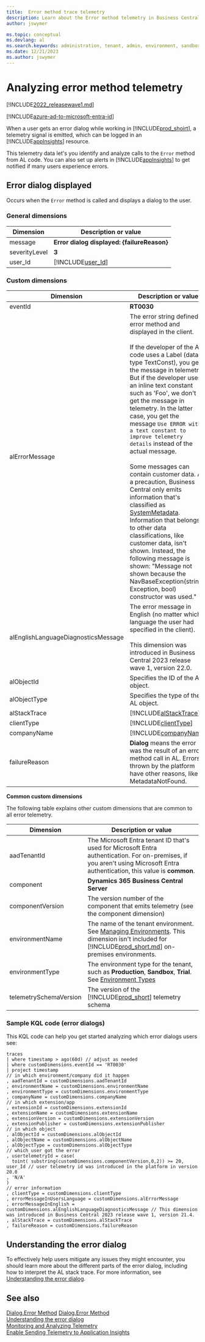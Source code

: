 ```yaml
---
title:  Error method trace telemetry
description: Learn about the Error method telemetry in Business Central  
author: jswymer

ms.topic: conceptual
ms.devlang: al
ms.search.keywords: administration, tenant, admin, environment, sandbox, telemetry
ms.date: 12/21/2023
ms.author: jswymer
---
```


# Analyzing error method telemetry

[!INCLUDE[2022_releasewave1.md](../includes/2022_releasewave1.md)]

[!INCLUDE[azure-ad-to-microsoft-entra-id](~/../shared-content/shared/azure-ad-to-microsoft-entra-id.md)]

When a user gets an error dialog while working in [!INCLUDE[prod_shoirt](../includes/prod_short.md)], a telemetry signal is emitted, which can be logged in an [!INCLUDE[appInsights](../includes/azure-appinsights-name.md)] resource. 

This telemetry data let's you identify and analyze calls to the `Error` method from AL code. You can also set up alerts in [!INCLUDE[appInsights](../includes/azure-appinsights-name.md)] to get notified if many users experience errors.

## Error dialog displayed

Occurs when the `Error` method is called and displays a dialog to the user.

### General dimensions

|Dimension|Description or value|
|---------|-----|
|message|**Error dialog displayed: {failureReason}**|
|severityLevel|**3**|
|user_Id|[!INCLUDE[user_Id](../includes/include-telemetry-user-id.md)] |

### Custom dimensions

|Dimension|Description or value|
|---------|-----|
|eventId|**RT0030**|
|alErrorMessage|The error string defined in error method and displayed in the client.<br><br> If the developer of the AL code uses a Label (data type TextConst), you get the message in telemetry. But if the developer uses an inline text constant such as 'Foo', we don't get the message in telemetry. In the latter case, you get the message `Use ERROR with a text constant to improve telemetry details` instead of the actual message.<br><br> Some messages can contain customer data. As a precaution, Business Central only emits information that's classified as [SystemMetadata](../developer/devenv-classifying-data.md). Information that belongs to other data classifications, like customer data, isn't shown. Instead, the following message is shown: "Message not shown because the NavBaseException(string, Exception, bool) constructor was used."| 
|alEnglishLanguageDiagnosticsMessage|The error message in English (no matter which language the user had specified in the client).<br /><br />This dimension was introduced in Business Central 2023 release wave 1, version 22.0.  |
|alObjectId|Specifies the ID of the AL object.|
|alObjectType|Specifies the type of the AL object. |
|alStackTrace| [!INCLUDE[alStackTrace](../includes/include-telemetry-dimension-al-stacktrace.md)] |
|clientType| [!INCLUDE[clientType](../includes/include-telemetry-dimension-client-type.md)] |
|companyName| [!INCLUDE[companyName](../includes/include-telemetry-dimension-company-name.md)] |
|failureReason|**Dialog** means the error was the result of an error method call in AL. Errors thrown by the platform have other reasons, like MetadataNotFound.|

<a name="other"></a>**Common custom dimensions**

The following table explains other custom dimensions that are common to all error telemetry.

|Dimension|Description or value|
|---------|-----|
|aadTenantId|The Microsoft Entra tenant ID that's used for Microsoft Entra authentication. For on-premises, if you aren't using Microsoft Entra authentication, this value is **common**. |
|component|**Dynamics 365 Business Central Server**|
|componentVersion|The version number of the component that emits telemetry (see the component dimension)|
|environmentName|The name of the tenant environment. See [Managing Environments](tenant-admin-center-environments.md). This dimension isn't included for [!INCLUDE[prod_short.md](../includes/prod_short.md)] on-premises environments.|
|environmentType|The environment type for the tenant, such as **Production**, **Sandbox**, **Trial**. See [Environment Types](tenant-admin-center-environments.md#types-of-environments)|
|telemetrySchemaVersion|The version of the [!INCLUDE[prod_short](../developer/includes/prod_short.md)] telemetry schema|

<!--
{"telemetrySchemaVersion":"0.1","component":"Dynamics 365 Business Central Server","componentVersion":"20.0.35106.0","environmentType":"Production","aadTenantId":"common","eventId":"RT0030","companyName":"CRONUS International Ltd.","clientType":"WebClient","alObjectType":"System","alObjectId":"0","alStackTrace":"MyItem(Page 50201).\"Hello - OnAction\"(Trigger) line 19 - vlnagorn.debug3 by MsftInternal\\","failureReason":"Dialog:TargetInvocation","alErrorMessage":"Use ERROR with a text constant to improve telemetry details"}

{"telemetrySchemaVersion":"0.2","componentVersion":"20.0.36501.0","environmentType":"Production","aadTenantId":"common","component":"Dynamics 365 Business Central Server","companyName":"CRONUS International Ltd.","eventId":"RT0030","clientType":"WebClient","alObjectType":"System","alObjectId":"0","alStackTrace":"ItemBarcodeReport(Report 50100).\"Items - OnAfterGetRecord\"(Trigger) line 21 - excelrep by Default publisher\\","alErrorMessage":"My text","failureReason":"Dialog"}

{"telemetrySchemaVersion":"0.2","componentVersion":"20.0.36501.0","environmentType":"Production","aadTenantId":"common","component":"Dynamics 365 Business Central Server","companyName":"CRONUS International Ltd.","eventId":"RT0030","clientType":"WebClient","alObjectType":"System","alObjectId":"0","alErrorMessage":"The metadata object Report 50100 was not found.","failureReason":"MetadataNotFound"}

-->

### Sample KQL code (error dialogs)

This KQL code can help you get started analyzing which error dialogs users see:

```kql
traces
| where timestamp > ago(60d) // adjust as needed
| where customDimensions.eventId == 'RT0030'
| project timestamp
// in which environment/company did it happen
, aadTenantId = customDimensions.aadTenantId
, environmentName = customDimensions.environmentName
, environmentType = customDimensions.environmentType
, companyName = customDimensions.companyName
// in which extension/app
, extensionId = customDimensions.extensionId
, extensionName = customDimensions.extensionName
, extensionVersion = customDimensions.extensionVersion
, extensionPublisher = customDimensions.extensionPublisher
// in which object
, alObjectId = customDimensions.alObjectId
, alObjectName = customDimensions.alObjectName
, alObjectType = customDimensions.alObjectType
// which user got the error
, usertelemetryId = case(
  toint( substring(customDimensions.componentVersion,0,2)) >= 20, user_Id // user telemetry id was introduced in the platform in version 20.0
, 'N/A'
)
// error information
, clientType = customDimensions.clientType
, errorMessageInUsersLanguage = customDimensions.alErrorMessage
, errorMessageInEnglish = customDimensions.alEnglishLanguageDiagnosticsMessage // This dimension was introduced in Business Central 2023 release wave 1, version 21.4.
, alStackTrace = customDimensions.alStackTrace
, failureReason = customDimensions.failureReason
```

## Understanding the error dialog

To effectively help users mitigate any issues they might encounter, you should learn more about the different parts of the error dialog, including how to interpret the AL stack trace. For more information, see [Understanding the error dialog](../developer/devenv-error-dialog.md).

## See also

[Dialog.Error Method](../developer/methods-auto/dialog/dialog-error-errorinfo-method.md) 
[Dialog.Error Method](../developer/methods-auto/dialog/dialog-error-string-joker-method.md)  
[Understanding the error dialog](../developer/devenv-error-dialog.md)   
[Monitoring and Analyzing Telemetry](telemetry-overview.md)  
[Enable Sending Telemetry to Application Insights](telemetry-enable-application-insights.md)  
